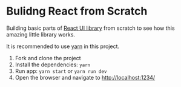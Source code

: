# Bulidng React from Scratch

Building basic parts of [React UI library](https://reactjs.org/) from scratch to see how this amazing little library works.

It is recommended to use [yarn](https://yarnpkg.com/) in this project.

1. Fork and clone the project
2. Install the dependencies: `yarn`
3. Run app: `yarn start` or `yarn run dev`
4. Open the browser and navigate to [http://localhost:1234/](http://localhost:1234/)

